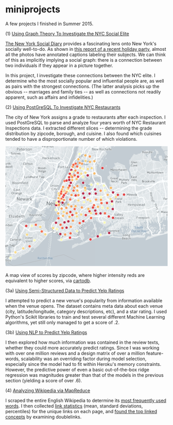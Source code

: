 # miniprojects
A few projects I finished in Summer 2015.

(1) <a href="https://github.com/kkamb/miniprojects/blob/master/NYC_Elite_Graph_Theory.ipynb">Using Graph Theory To Investigate the NYC Social Elite</a>

<a href="http://www.newyorksocialdiary.com/">The New York Social Diary</a> provides a fascinating lens onto New York's socially well-to-do. As shown in <a href="http://www.newyorksocialdiary.com/party-pictures/2014/holiday-dinners-and-doers
">this report of a recent holiday party</a>, almost all the photos have annotated captions labeling their subjects. We can think of this as implicitly implying a social graph: there is a connection between two individuals if they appear in a picture together.

In this project, I investigate these connections between the NYC elite. I determine who the most socially popular and influential people are, as well as pairs with the strongest connections. (The latter analysis picks up the obvious  -- marriages and family ties -- as well as connections not readily apparent, such as affairs and infidelities.)


(2) <a href="https://github.com/kkamb/miniprojects/blob/master/NYC_Restaurant_Inspections_SQL.ipynb">Using PostGreSQL To Investigate NYC Restaurants</a>

The city of New York assigns a grade to restaurants after each inspection. I used PostGreSQL to parse and analyze four years worth of  NYC Restaurant Inspections data. I extracted different slices -- determining the grade distribution by zipcode, borough, and cuisine. I also found which cuisines tended to have a disproportionate number of which violations.

<center><a href="http://cdb.io/1dkAG2o"><img src="https://github.com/kkamb/miniprojects/blob/master/carto_map.png"></a></center><br>
A map view of scores by zipcode, where higher intensity reds are equivalent to higher scores, via <a href="http://cdb.io/1dkAG2o">cartodb</a>.

(3a) <a href="https://github.com/kkamb/miniprojects/blob/master/Yelp_ML.ipynb">Using Semi-Structured Data to Predict Yelp Ratings</a>

I attempted to predict a new venue's popularity from information available when the venue opens. The dataset contains meta data about each venue (city, latitude/longitude, category descriptions, etc), and a star rating. I used Python's Scikit libraries to train and test several different Machine Learning algorithms, yet still only managed to get a score of .2.

(3b) <a href="https://github.com/kkamb/miniprojects/blob/master/Yelp_NLP.ipynb">Using NLP to Predict Yelp Ratings</a>

I then explored how much information was contained in the review texts, whether they could more accurately predict ratings. Since I was working with over one million reviews and a design matrix of over a million feature-words, scalability was an overriding factor during model selection, especially since the model had to fit within Heroku's memory constraints. However, the predictive power of even a basic out-of-the-box ridge regression was magnitudes greater than that of the models in the previous section (yielding a score of over .6).


(4) <a href="https://github.com/kkamb/miniprojects/tree/master/Wikipedia_EMR">Analyzing Wikipedia via MapReduce</a>

I scraped the entire English Wikipedia to determine its <a href="https://github.com/kkamb/miniprojects/blob/master/Wikipedia_EMR/mrjob_top_100_words.py">most frequently used words</a>. I then collected <a href="https://github.com/kkamb/miniprojects/blob/master/Wikipedia_EMR/mrjob_linkstats.py">link statistics</a> (mean, standard deviations, percentiles) for the unique links on each page, and <a href="https://github.com/kkamb/miniprojects/blob/master/Wikipedia_EMR/mrjob_doublelinks.py">found the top linked concepts</a> by examining doublelinks.
